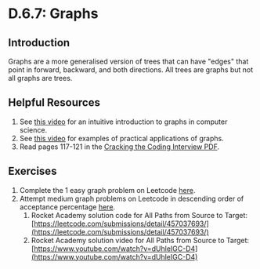 # D.6.7: Graphs

## Introduction

Graphs are a more generalised version of trees that can have "edges" that point in forward, backward, and both directions. All trees are graphs but not all graphs are trees.

## Helpful Resources

1. See [this video](https://www.youtube.com/watch?v=gXgEDyodOJU) for an intuitive introduction to graphs in computer science.
2. See [this video](https://www.youtube.com/watch?v=iv5DcAi411I) for examples of practical applications of graphs.
3. Read pages 117-121 in the [Cracking the Coding Interview PDF](../d.0-dsa-overview.md#resources).

## Exercises

1. Complete the 1 easy graph problem on Leetcode [here](https://leetcode.com/problemset/all/?topicSlugs=graph&difficulty=Easy).
2. Attempt medium graph problems on Leetcode in descending order of acceptance percentage [here](https://leetcode.com/problemset/all/?topicSlugs=graph&difficulty=Medium).
   1. Rocket Academy solution code for All Paths from Source to Target: [https://leetcode.com/submissions/detail/457037693/](https://leetcode.com/submissions/detail/457037693/)
   2. Rocket Academy solution video for All Paths from Source to Target: [https://www.youtube.com/watch?v=dUhleIGC-D4](https://www.youtube.com/watch?v=dUhleIGC-D4)

